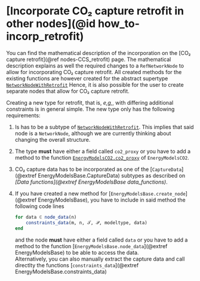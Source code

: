 # [Incorporate CO₂ capture retrofit in other nodes](@id how_to-incorp_retrofit)

You can find the mathematical description of the incorporation on the [CO₂ capture retrofit](@ref nodes-CCS_retrofit) page.
The mathematical description explains as well the required changes to a `RefNetworkNode` to allow for incorporating CO₂ capture retrofit.
All created methods for the existing functions are however created for the abstract supertype [`NetworkNodeWithRetrofit`](@ref)
Hence, it is also possible for the user to create separate nodes that allow for CO₂ capture retrofit.

Creating a new type for retrofit, that is, *e,g,*, with differing additional constraints is in general simple.
The new type only has the following requirements:

1. Is has to be a subtype of [`NetworkNodeWithRetrofit`](@ref).
   This implies that said node is a `NetworkNode`, although we are currently thinking about changing the overall structure.
2. The type **must** have either a field called `co2_proxy` or you have to add a method to the function [`EnergyModelsCO2.co2_proxy`](@ref) of `EnergyModelsCO2`.
3. CO₂ capture data has to be incorporated as one of the [`CaptureData`](@extref EnergyModelsBase.CaptureData) subtypes  as described on *[Data functions](@extref EnergyModelsBase data_functions)*.
4. If you have created a new method for  [`EnergyModelsBase.create_node`](@extref EnergyModelsBase), you have to include in said method the following code lines

   ```julia
   for data ∈ node_data(n)
       constraints_data(m, n, 𝒯, 𝒫, modeltype, data)
   end
   ```

   and the node **must** have either a field called `data` or you have to add a method to the function [`EnergyModelsBase.node_data`](@extref EnergyModelsBase) to be able to access the data.\
   Alternatively, you can also manually extract the capture data and call directlty the functions [`constraints_data`](@extref EnergyModelsBase.constraints_data)
